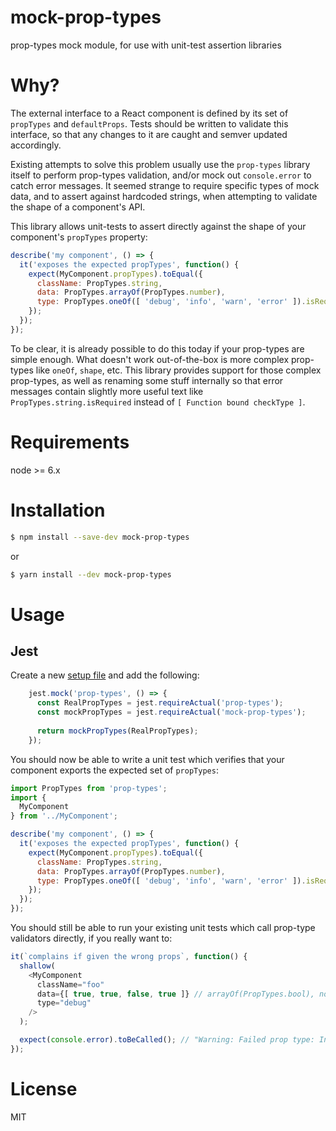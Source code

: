 # mock-prop-types

prop-types mock module, for use with unit-test assertion libraries

# Why?

The external interface to a React component is defined by its set of `propTypes` and `defaultProps`.  Tests should be written to validate this interface, so that any changes to it are caught and semver updated accordingly.

Existing attempts to solve this problem usually use the `prop-types` library itself to perform prop-types validation, and/or mock out `console.error` to catch error messages.  It seemed strange to require specific types of mock data, and to assert against hardcoded strings, when attempting to validate the shape of a component's API.

This library allows unit-tests to assert directly against the shape of your component's `propTypes` property:

```javascript
describe('my component', () => {
  it('exposes the expected propTypes', function() {
    expect(MyComponent.propTypes).toEqual({
      className: PropTypes.string,
      data: PropTypes.arrayOf(PropTypes.number),
      type: PropTypes.oneOf([ 'debug', 'info', 'warn', 'error' ]).isRequired
    });
  });
});
```

To be clear, it is already possible to do this today if your prop-types are simple enough.  What doesn't work out-of-the-box is more complex prop-types like `oneOf`, `shape`, etc.  This library provides support for those complex prop-types, as well as renaming some stuff internally so that error messages contain slightly more useful text like `PropTypes.string.isRequired` instead of `[ Function bound checkType ]`.

# Requirements

node >= 6.x

# Installation

```sh
$ npm install --save-dev mock-prop-types
```

or

```sh
$ yarn install --dev mock-prop-types
```

# Usage

## Jest

Create a new [setup file](https://jestjs.io/docs/en/configuration#setupfiles-array) and add the following:

```javascript
    jest.mock('prop-types', () => {
      const RealPropTypes = jest.requireActual('prop-types');
      const mockPropTypes = jest.requireActual('mock-prop-types');
      
      return mockPropTypes(RealPropTypes);
    });
```

You should now be able to write a unit test which verifies that your component exports the expected set of `propTypes`:

```javascript
import PropTypes from 'prop-types';
import {
  MyComponent
} from '../MyComponent';

describe('my component', () => {
  it('exposes the expected propTypes', function() {
    expect(MyComponent.propTypes).toEqual({
      className: PropTypes.string,
      data: PropTypes.arrayOf(PropTypes.number),
      type: PropTypes.oneOf([ 'debug', 'info', 'warn', 'error' ]).isRequired
    });
  });
});

```

You should still be able to run your existing unit tests which call prop-type validators directly, if you really want to:

```javascript
it(`complains if given the wrong props`, function() {
  shallow(
    <MyComponent
      className="foo"
      data={[ true, true, false, true ]} // arrayOf(PropTypes.bool), not arrayOf(PropTypes.number) as specified
      type="debug"
    />
  );

  expect(console.error).toBeCalled(); // "Warning: Failed prop type: Invalid prop" etc etc etc
});

```

# License

MIT
